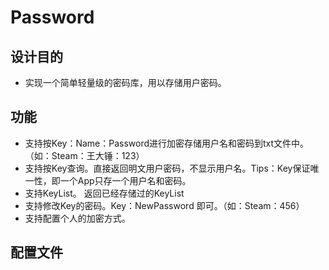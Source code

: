 # Password

## 设计目的

- 实现一个简单轻量级的密码库，用以存储用户密码。

## 功能

- 支持按Key：Name：Password进行加密存储用户名和密码到txt文件中。（如：Steam：王大锤：123）
- 支持按Key查询。直接返回明文用户密码，不显示用户名。Tips：Key保证唯一性，即一个App只存一个用户名和密码。
- 支持KeyList。 返回已经存储过的KeyList
- 支持修改Key的密码。Key：NewPassword 即可。（如：Steam：456）
- 支持配置个人的加密方式。

## 配置文件
